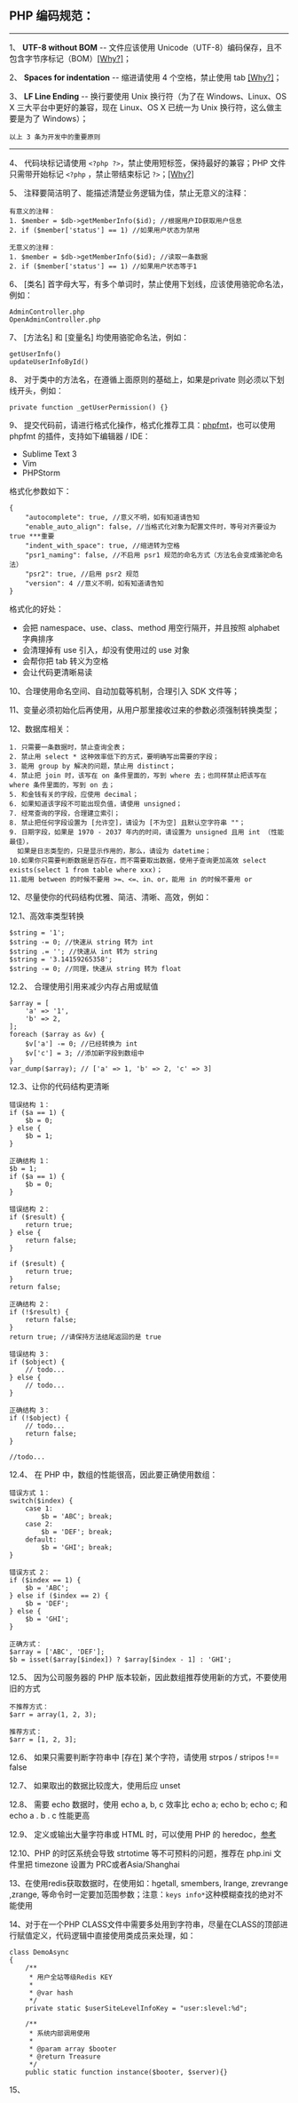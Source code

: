 
## PHP 编码规范：  

---

1、 **UTF-8 without BOM** -- 文件应该使用 Unicode（UTF-8）编码保存，且不包含字节序标记（BOM）[[Why?]](https://www.zhihu.com/question/20167122)；  
  
2、 **Spaces for indentation** -- 缩进请使用 4 个空格，禁止使用 tab [[Why?]](http://ooxx.me/tabs-vs-spaces.orz)；  
  
3、 **LF Line Ending** -- 换行要使用 Unix 换行符（为了在 Windows、Linux、OS X 三大平台中更好的兼容，现在 Linux、OS X 已统一为 Unix 换行符，这么做主要是为了 Windows）；

`以上 3 条为开发中的重要原则`

---  

4、 代码块标记请使用 `<?php ?>`，禁止使用短标签，保持最好的兼容；PHP 文件只需带开始标记 `<?php` ，禁止带结束标记 `?>`；[[Why?]](https://www.zhihu.com/question/20989781)

5、 注释要简洁明了、能描述清楚业务逻辑为佳，禁止无意义的注释：  

```
有意义的注释：
1. $member = $db->getMemberInfo($id); //根据用户ID获取用户信息
2. if ($member['status'] == 1) //如果用户状态为禁用

无意义的注释：
1. $member = $db->getMemberInfo($id); //读取一条数据
2. if ($member['status'] == 1) //如果用户状态等于1
```
  
6、 [类名] 首字母大写，有多个单词时，禁止使用下划线，应该使用骆驼命名法，例如：  
  
```    
AdminController.php  
OpenAdminController.php  
```
  
7、 [方法名] 和 [变量名] 均使用骆驼命名法，例如：  
  
```        
getUserInfo()  
updateUserInfoById()
```
  
8、 对于类中的方法名，在遵循上面原则的基础上，如果是private 则必须以下划线开头，例如：

```
private function _getUserPermission() {}
```  
  
9、 提交代码前，请进行格式化操作，格式化推荐工具：[phpfmt](https://github.com/phpfmt/fmt)，也可以使用 phpfmt 的插件，支持如下编辑器 / IDE：
    
  - Sublime Text 3
  - Vim
  - PHPStorm  
  
格式化参数如下：
  
```
{
	"autocomplete": true, //意义不明，如有知道请告知
	"enable_auto_align": false, //当格式化对象为配置文件时，等号对齐要设为 true ***重要
	"indent_with_space": true, //缩进转为空格
	"psr1_naming": false, //不启用 psr1 规范的命名方式（方法名会变成骆驼命名法）
	"psr2": true, //启用 psr2 规范
	"version": 4 //意义不明，如有知道请告知
}
```

格式化的好处：
  
- 会把 namespace、use、class、method 用空行隔开，并且按照 alphabet 字典排序
- 会清理掉有 use 引入，却没有使用过的 use 对象
- 会帮你把 tab 转义为空格
- 会让代码更清晰易读

10、合理使用命名空间、自动加载等机制，合理引入 SDK 文件等；

11、变量必须初始化后再使用，从用户那里接收过来的参数必须强制转换类型；

12、数据库相关：  

```
1. 只需要一条数据时，禁止查询全表；
2. 禁止用 select * 这种效率低下的方式，要明确写出需要的字段；
3. 能用 group by 解决的问题，禁止用 distinct；
4. 禁止把 join 时，该写在 on 条件里面的，写到 where 去；也同样禁止把该写在 where 条件里面的，写到 on 去；
5. 和金钱有关的字段，应使用 decimal；
6. 如果知道该字段不可能出现负值，请使用 unsigned；
7. 经常查询的字段，合理建立索引；
8. 禁止把任何字段设置为 [允许空]，请设为 [不为空] 且默认空字符串 ""；
9. 日期字段，如果是 1970 - 2037 年内的时间，请设置为 unsigned 且用 int （性能最佳），
  如果是日志类型的，只是显示作用的，那么，请设为 datetime；
10.如果你只需要判断数据是否存在，而不需要取出数据，使用子查询更加高效 select exists(select 1 from table where xxx)；
11.能用 between 的时候不要用 >=、<=、in、or，能用 in 的时候不要用 or
```

12、尽量使你的代码结构优雅、简洁、清晰、高效，例如：

12.1、高效率类型转换

```
$string = '1';
$string -= 0; //快速从 string 转为 int
$string .= ''; //快速从 int 转为 string
$string = '3.14159265358';
$string -= 0; //同理，快速从 string 转为 float
```
12.2、 合理使用引用来减少内存占用或赋值

```
$array = [
    'a' => '1',
    'b' => 2,
];
foreach ($array as &v) {
    $v['a'] -= 0; //已经转换为 int
    $v['c'] = 3; //添加新字段到数组中
}
var_dump($array); // ['a' => 1, 'b' => 2, 'c' => 3]
```
12.3、让你的代码结构更清晰

```
错误结构 1：
if ($a == 1) {
    $b = 0;
} else {
    $b = 1;
}

正确结构 1：
$b = 1;
if ($a == 1) {
    $b = 0;
}

错误结构 2：
if ($result) {
    return true;
} else {
    return false;
}

if ($result) {
    return true;
}
return false;

正确结构 2：
if (!$result) {
    return false;
}
return true; //请保持方法结尾返回的是 true

错误结构 3：
if ($object) {
    // todo...
} else {
    // todo...
}

正确结构 3：
if (!$object) {
    // todo...
    return false;
}

//todo...
```
12.4、 在 PHP 中，数组的性能很高，因此要正确使用数组：

```
错误方式 1：
switch($index) {
    case 1:
        $b = 'ABC'; break;
    case 2:
        $b = 'DEF'; break;
    default:
        $b = 'GHI'; break;
}

错误方式 2：
if ($index == 1) {
    $b = 'ABC';
} else if ($index == 2) {
    $b = 'DEF';
} else {
    $b = 'GHI';
}

正确方式：
$array = ['ABC', 'DEF'];
$b = isset($array[$index]) ? $array[$index - 1] : 'GHI';
```

12.5、 因为公司服务器的 PHP 版本较新，因此数组推荐使用新的方式，不要使用旧的方式

```
不推荐方式：
$arr = array(1, 2, 3);

推荐方式：
$arr = [1, 2, 3];
```
12.6、 如果只需要判断字符串中 [存在] 某个字符，请使用 strpos / stripos !== false

12.7、 如果取出的数据比较庞大，使用后应 unset

12.8、 需要 echo 数据时，使用 echo a, b, c 效率比 echo a; echo b; echo c; 和 echo a . b . c 性能更高

12.9、 定义或输出大量字符串或 HTML 时，可以使用 PHP 的 heredoc，[参考](http://php.net/manual/zh/language.types.string.php#language.types.string.syntax.heredoc)

12.10、PHP 的时区系统会导致 strtotime 等不可预料的问题，推荐在 php.ini 文件里把 timezone 设置为 PRC或者Asia/Shanghai

13、在使用redis获取数据时，在使用如：hgetall, smembers, lrange, zrevrange ,zrange, 等命令时一定要加范围参数；注意：`keys info*`这种模糊查找的绝对不能使用

14、对于在一个PHP CLASS文件中需要多处用到字符串，尽量在CLASS的顶部进行赋值定义，代码逻辑中直接使用类成员来处理，如：

	class DemoAsync
	{
	    /**
	     * 用户全站等级Redis KEY
	     *
	     * @var hash
	     */
	    private static $userSiteLevelInfoKey = "user:slevel:%d";
	    
	    /**
	     * 系统内部调用使用
	     *
	     * @param array $booter
	     * @return Treasure
	     */
	    public static function instance($booter, $server){}
	   
15、